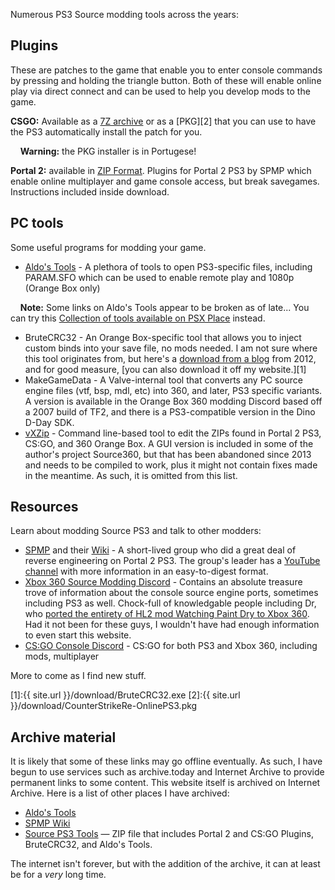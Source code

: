 Numerous PS3 Source modding tools across the years:

## Plugins

These are patches to the game that enable you to enter console commands by pressing and holding the triangle button. Both of these will enable online play via direct connect and can be used to help you develop mods to the game.

**CSGO:** Available as a [7Z archive](https://www.reddit.com/r/ps3homebrew/comments/1blpimt/there_is_a_way_to_host_and_join_servers_on_ps3/) or as a [PKG][2] that you can use to have the PS3 automatically install the patch for you. 

&nbsp;&nbsp;&nbsp;&nbsp;**Warning:** the PKG installer is in Portugese! 

**Portal 2:** available in [ZIP Format](https://github.com/SourceSPMP/PS3Plugins/tree/main). Plugins for Portal 2 PS3 by SPMP which enable online multiplayer and game console access, but break savegames. Instructions included inside download.

## PC tools

Some useful programs for modding your game.

- [Aldo's Tools](https://www.aldostools.org/) - A plethora of tools to open PS3-specific files, including PARAM.SFO which can be used to enable remote play and 1080p (Orange Box only)

&nbsp;&nbsp;&nbsp;&nbsp;**Note:** Some links on Aldo's Tools appear to be broken as of late... You can try this [Collection of tools available on PSX Place](https://www.psx-place.com/resources/ps3-tools-collection.594/) instead.

- BruteCRC32 - An Orange Box-specific tool that allows you to inject custom binds into your save file, no mods needed. I am not sure where this tool originates from, but here's a [download from a blog](http://tobmps3.blogspot.com/2012/03/crc32.html) from 2012, and for good measure, [you can also download it off my website.][1]
- MakeGameData - A Valve-internal tool that converts any PC source engine files (vtf, bsp, mdl, etc) into 360, and later, PS3 specific variants. A version is available in the Orange Box 360 modding Discord based off a 2007 build of TF2, and there is a PS3-compatible version in the Dino D-Day SDK. 
- [vXZip](https://github.com/CRACKbomber/vxzip) - Command line-based tool to edit the ZIPs found in Portal 2 PS3, CS:GO, and 360 Orange Box. A GUI version is included in some of the author's project Source360, but that has been abandoned since 2013 and needs to be compiled to work, plus it might not contain fixes made in the meantime. As such, it is omitted from this list.

## Resources

Learn about modding Source PS3 and talk to other modders:
- [SPMP](https://github.com/SourceSPMP) and their [Wiki](https://sourcespmp.github.io/wiki/) - A short-lived group who did a great deal of reverse engineering on Portal 2 PS3. The group's leader has a [YouTube channel](https://www.youtube.com/@relt_/videos) with more information in an easy-to-digest format.
- [Xbox 360 Source Modding Discord](https://discord.gg/Py9FpHakRH) - Contains an absolute treasure trove of information about the console source engine ports, sometimes including PS3 as well. Chock-full of knowledgable people including Dr, who [ported the entirety of HL2 mod Watching Paint Dry to Xbox 360](https://www.youtube.com/watch?v=xFJPHAg3kcs). Had it not been for these guys, I wouldn't have had enough information to even start this website.
- [CS:GO Console Discord](https://discord.gg/g8vF2FuMcv) - CS:GO for both PS3 and Xbox 360, including mods, multiplayer

More to come as I find new stuff.

[1]:{{ site.url }}/download/BruteCRC32.exe
[2]:{{ site.url }}/download/CounterStrikeRe-OnlinePS3.pkg

## Archive material

It is likely that some of these links may go offline eventually. As such, I have begun to use services such as archive.today and Internet Archive to provide permanent links to some content. This website itself is archived on Internet Archive. Here is a list of other places I have archived: 

- [Aldo's Tools](https://archive.ph/RgT7e)
- [SPMP Wiki](https://web.archive.org/web/20250322011147/https%3A%2F%2Fsourcespmp.github.io%2Fwiki%2F)
- [Source PS3 Tools](https://archive.org/details/source-ps-3-tools) — ZIP file that includes Portal 2 and CS:GO Plugins, BruteCRC32, and Aldo's Tools.

The internet isn't forever, but with the addition of the archive, it can at least be for a *very* long time.